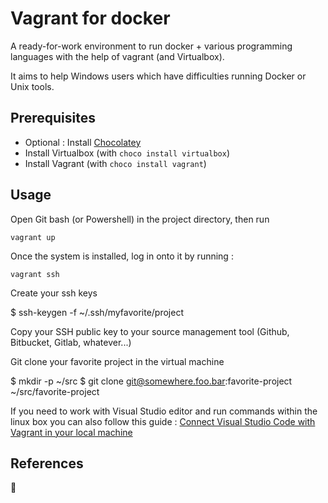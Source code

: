 # Vagrant for docker

A ready-for-work environment to run docker + various programming languages with the help of vagrant (and Virtualbox).

It aims to help Windows users which have difficulties running Docker or Unix tools.

## Prerequisites

* Optional : Install [Chocolatey](https://chocolatey.org/install)
* Install Virtualbox (with `choco install virtualbox`)
* Install Vagrant (with `choco install vagrant`)

## Usage

Open Git bash (or Powershell) in the project directory, then run

    vagrant up

Once the system is installed, log in onto it by running :

    vagrant ssh

Create your ssh keys 

   $ ssh-keygen -f ~/.ssh/myfavorite/project
   
Copy your SSH public key to your source management tool (Github, Bitbucket, Gitlab, whatever...)

Git clone your favorite project in the virtual machine

   $ mkdir -p ~/src
   $ git clone git@somewhere.foo.bar:favorite-project ~/src/favorite-project


If you need to work with Visual Studio editor and run commands within the linux box
you can also follow this guide : [Connect Visual Studio Code with Vagrant in your local machine](https://medium.com/@lopezgand/connect-visual-studio-code-with-vagrant-in-your-local-machine-24903fb4a9de)


## References

:construction:

